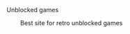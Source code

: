 <body class="c2 doc-content"><p class="c1"><span class="c0">Unblocked games</span></p><p class="c4"><span class="c3">&nbsp;&nbsp;&nbsp;&nbsp;&nbsp;&nbsp;&nbsp;&nbsp;</span><span class="c5">Best site for retro unblocked games</span></p></body>
